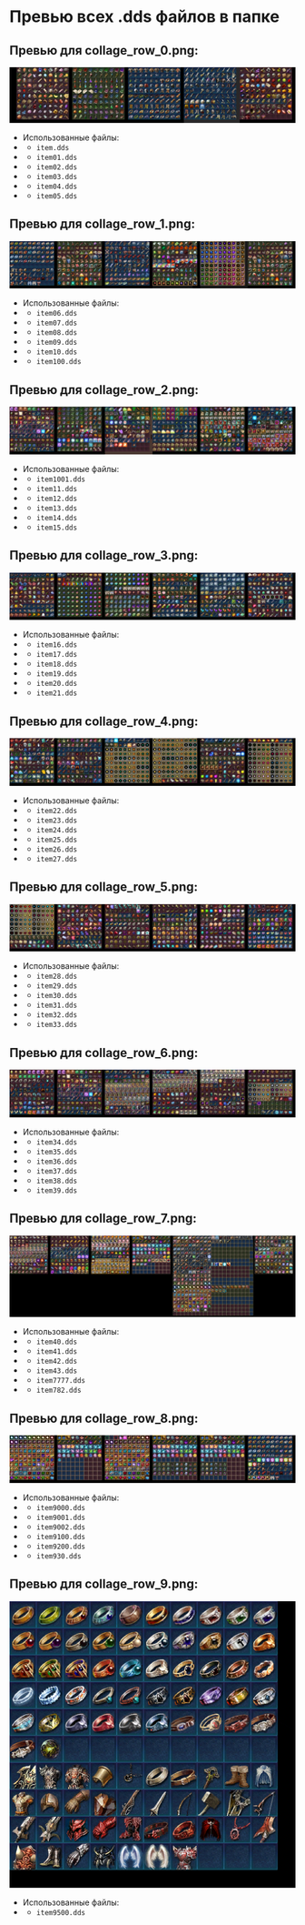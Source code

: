# Превью всех .dds файлов в папке
## Превью для collage_row_0.png:
![collage_row_0.png](collage_row_0.png)
- Использованные файлы:
- - ``` item.dds ```
- - ``` item01.dds ```
- - ``` item02.dds ```
- - ``` item03.dds ```
- - ``` item04.dds ```
- - ``` item05.dds ```
## Превью для collage_row_1.png:
![collage_row_1.png](collage_row_1.png)
- Использованные файлы:
- - ``` item06.dds ```
- - ``` item07.dds ```
- - ``` item08.dds ```
- - ``` item09.dds ```
- - ``` item10.dds ```
- - ``` item100.dds ```
## Превью для collage_row_2.png:
![collage_row_2.png](collage_row_2.png)
- Использованные файлы:
- - ``` item1001.dds ```
- - ``` item11.dds ```
- - ``` item12.dds ```
- - ``` item13.dds ```
- - ``` item14.dds ```
- - ``` item15.dds ```
## Превью для collage_row_3.png:
![collage_row_3.png](collage_row_3.png)
- Использованные файлы:
- - ``` item16.dds ```
- - ``` item17.dds ```
- - ``` item18.dds ```
- - ``` item19.dds ```
- - ``` item20.dds ```
- - ``` item21.dds ```
## Превью для collage_row_4.png:
![collage_row_4.png](collage_row_4.png)
- Использованные файлы:
- - ``` item22.dds ```
- - ``` item23.dds ```
- - ``` item24.dds ```
- - ``` item25.dds ```
- - ``` item26.dds ```
- - ``` item27.dds ```
## Превью для collage_row_5.png:
![collage_row_5.png](collage_row_5.png)
- Использованные файлы:
- - ``` item28.dds ```
- - ``` item29.dds ```
- - ``` item30.dds ```
- - ``` item31.dds ```
- - ``` item32.dds ```
- - ``` item33.dds ```
## Превью для collage_row_6.png:
![collage_row_6.png](collage_row_6.png)
- Использованные файлы:
- - ``` item34.dds ```
- - ``` item35.dds ```
- - ``` item36.dds ```
- - ``` item37.dds ```
- - ``` item38.dds ```
- - ``` item39.dds ```
## Превью для collage_row_7.png:
![collage_row_7.png](collage_row_7.png)
- Использованные файлы:
- - ``` item40.dds ```
- - ``` item41.dds ```
- - ``` item42.dds ```
- - ``` item43.dds ```
- - ``` item7777.dds ```
- - ``` item782.dds ```
## Превью для collage_row_8.png:
![collage_row_8.png](collage_row_8.png)
- Использованные файлы:
- - ``` item9000.dds ```
- - ``` item9001.dds ```
- - ``` item9002.dds ```
- - ``` item9100.dds ```
- - ``` item9200.dds ```
- - ``` item930.dds ```
## Превью для collage_row_9.png:
![collage_row_9.png](collage_row_9.png)
- Использованные файлы:
- - ``` item9500.dds ```
